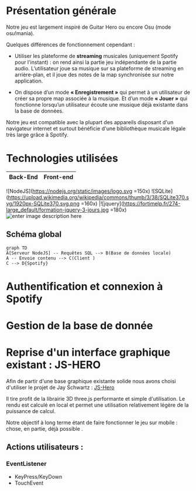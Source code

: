 ﻿
# Présentation générale
Notre jeu est largement inspiré de Guitar Hero ou encore Osu (mode osu!mania).

Quelques différences de fonctionnement cependant : 

* Utiliser les plateforme de **streaming** musicales (uniquement Spotify pour l'instant) : on rend ainsi la partie jeu indépendante de la partie audio. L’utilisateur joue sa musique sur sa plateforme de streaming en arrière-plan, et il joue des notes de la map synchronisée sur notre application.

* On dispose d’un mode **« Enregistrement »** qui permet à un utilisateur de créer sa propre map associée à la musique. Et d’un mode **« Jouer »** qui fonctionne lorsqu’un utilisateur écoute une musique déjà existante dans la base de données. 

Notre jeu est compatible avec la plupart des appareils disposant d'un navigateur internet et surtout bénéficie d'une bibliothèque musicale légale très large grâce à Spotify.
# Technologies utilisées

Back-End            |  Front-end
:-------------------------:|:-------------------------:
![NodeJS](https://nodejs.org/static/images/logo.svg =150x)
![SQLite](https://upload.wikimedia.org/wikipedia/commons/thumb/3/38/SQLite370.svg/1920px-SQLite370.svg.png =160x)
|![jquery](https://fortimelp.fr/274-large_default/formation-jquery-3-jours.jpg =180x)
![enter image description here](https://upload.wikimedia.org/wikipedia/commons/4/40/Three.js_logo.png) 

## Schéma global
```mermaid
graph TD
A[Serveur NodeJS] -- Requêtes SQL --> B(Base de données locale)
A -- Envoie contenu --> C(Client )
C --> D{Spotify}
```
# Authentification et connexion à Spotify

# Gestion de la base de donnée

# Reprise d'un interface graphique existant : JS-HERO

Afin de partir d'une base graphique existante solide nous avons choisi d'utiliser le projet de Jay Schwartz : [JS-Hero](https://github.com/jyschwrtz/JS-Hero)

Il tire profit de la librairie 3D three.js performante et simple d'utilisation. Le rendu est calculé en local et permet une utilisation relativement légère de la puissance de calcul.

Notre objectif à long terme étant de faire fonctionner le jeu sur mobile : chose, en partie, déjà possible .

## Actions utilisateurs :
### EventListener
* KeyPress/KeyDown
* TouchEvent

